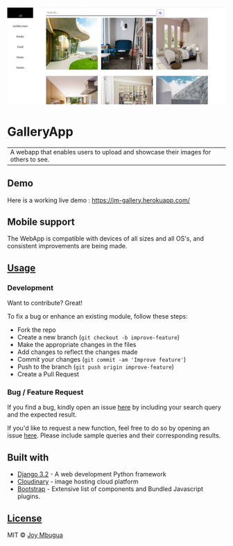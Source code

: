 # ![GalleryApp](https://github.com/JoyMbugua/photo-gallery/blob/master/staticfiles/staticimages/photogalleryapp.jpg)

# GalleryApp

<table>
<tr>
<td>
  A webapp that enables users to upload and showcase their images for others to see.
</td>
</tr>
</table>

## Demo

Here is a working live demo : https://jm-gallery.herokuapp.com/


## Mobile support

The WebApp is compatible with devices of all sizes and all OS's, and consistent improvements are being made.



## [Usage](https://jm-gallery.herokuapp.com/)

### Development

Want to contribute? Great!

To fix a bug or enhance an existing module, follow these steps:

- Fork the repo
- Create a new branch (`git checkout -b improve-feature`)
- Make the appropriate changes in the files
- Add changes to reflect the changes made
- Commit your changes (`git commit -am 'Improve feature'`)
- Push to the branch (`git push origin improve-feature`)
- Create a Pull Request

### Bug / Feature Request

If you find a bug, kindly open an issue [here](https://github.com/JoyMbugua/photo-gallery/issues/new) by including your search query and the expected result.

If you'd like to request a new function, feel free to do so by opening an issue [here](https://github.com/JoyMbugua/photo-gallery/issues/new). Please include sample queries and their corresponding results.

## Built with

- [Django 3.2](https://docs.djangoproject.com/en/3.2/) - A web development Python framework
- [Cloudinary](https://cloudinary.com/documentation/django_image_and_video_upload#django_forms_and_models) - image hosting cloud platform
- [Bootstrap](https://getbootstrap.com/docs/4.6/getting-started/introduction/) - Extensive list of components and Bundled Javascript plugins.


## [License](https://github.com/JoyMbugua/photo-gallery/blob/master/LICENSE)

MIT © [Joy Mbugua ](https://github.com/JoyMbugua)